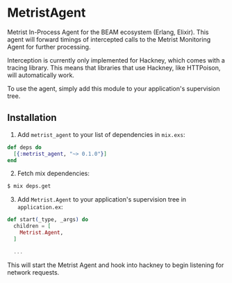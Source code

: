 # MetristAgent

Metrist In-Process Agent for the BEAM ecosystem (Erlang, Elixir). This agent will
forward timings of intercepted calls to the Metrist Monitoring Agent for further
processing.

Interception is currently only implemented for Hackney, which comes with a tracing
library. This means that libraries that use Hackney, like HTTPoison, will
automatically work.

To use the agent, simply add this module to your application's supervision tree.

## Installation

1. Add `metrist_agent` to your list of dependencies in `mix.exs`:

```elixir
def deps do
  [{:metrist_agent, "~> 0.1.0"}]
end
```

2. Fetch mix dependencies:

```bash
$ mix deps.get
```

3. Add `Metrist.Agent` to your application's supervision tree in `application.ex`:

```elixir
def start(_type, _args) do
  children = [
    Metrist.Agent,
  ]

  ...
```
This will start the Metrist Agent and hook into hackney to begin listening for network requests.

